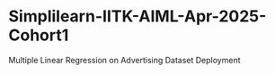 # Simplilearn-IITK-AIML-Apr-2025-Cohort1
Multiple Linear Regression on Advertising Dataset Deployment
